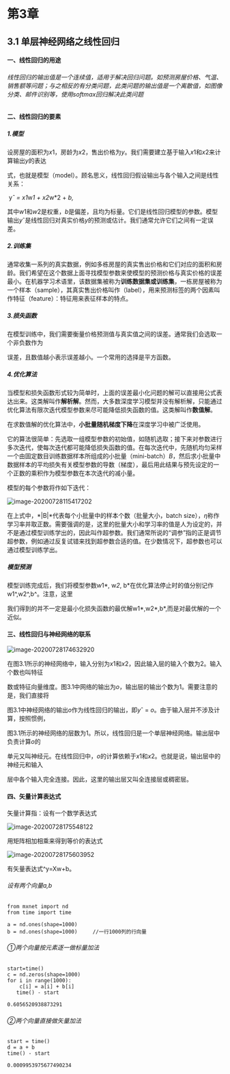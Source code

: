 #               **第3章**

## **3.1 单层神经网络之线性回归**

#### 一、线性回归的用途

###### 线性回归的输出值是一个连续值，适用于解决回归问题。如预测房屋价格、气温、销售额等问题；与之相反的有分类问题，此类问题的输出值是一个离散值，如图像分类、邮件识别等，使用softmax回归解决此类问题

#### 二、线性回归的要素

##### 1.模型

设房屋的⾯积为*x*1，房龄为*x*2，售出价格为*y*。我们需要建⽴基于输⼊*x*1和*x*2来计算输出*y*的表达

式，也就是模型（model）。顾名思义，线性回归假设输出与各个输⼊之间是线性关系：

​											y*ˆ = *x*1*w*1 + *x*2*w*2 + *b,*

其中*w*1和*w*2是权重，*b*是偏差，且均为标量。它们是线性回归模型的参数。模型输出*y*ˆ是线性回归对真实价格*y*的预测或估计。我们通常允许它们之间有⼀定误差。

##### 2.训练集

通常收集⼀系列的真实数据，例如多栋房屋的真实售出价格和它们对应的⾯积和房龄。我们希望在这个数据上⾯寻找模型参数来使模型的预测价格与真实价格的误差最小。在机器学习术语⾥，该数据集被称为**训练数据集或训练集**，⼀栋房屋被称为⼀个样本（sample），其真实售出价格叫作（label），⽤来预测标签的两个因素叫作特征（feature）：特征⽤来表征样本的特点。

##### 3.损失函数

在模型训练中，我们需要衡量价格预测值与真实值之间的误差。通常我们会选取⼀个⾮负数作为

误差，且数值越小表⽰误差越小。⼀个常⽤的选择是平⽅函数。

##### 4.优化算法

当模型和损失函数形式较为简单时，上⾯的误差最小化问题的解可以直接⽤公式表达出来。这类解叫作**解析解**。然而，⼤多数深度学习模型并没有解析解，只能通过优化算法有限次迭代模型参数来尽可能降低损失函数的值。这类解叫作**数值解**。

在求数值解的优化算法中，**小批量随机梯度下降**在深度学习中被⼴泛使⽤。

它的算法很简单：先选取⼀组模型参数的初始值，如随机选取；接下来对参数进⾏多次迭代，使每次迭代都可能降低损失函数的值。在每次迭代中，先随机均匀采样⼀个由固定数⽬训练数据样本所组成的小批量（mini-batch）*B*，然后求小批量中数据样本的平均损失有关模型参数的导数（梯度），最后⽤此结果与预先设定的⼀个正数的乘积作为模型参数在本次迭代的减小量。

模型的每个参数将作如下迭代：

![image-20200728115417202](http://qd2yf2je3.bkt.clouddn.com/20200728115421.png)

在上式中，*|B|*代表每个小批量中的样本个数（批量⼤小，batch size），*η*称作学习率并取正数。需要强调的是，这⾥的批量⼤小和学习率的值是⼈为设定的，并不是通过模型训练学出的，因此叫作超参数。我们通常所说的“调参”指的正是调节超参数，例如通过反复试错来找到超参数合适的值。在少数情况下，超参数也可以通过模型训练学出。

##### 模型预测

模型训练完成后，我们将模型参数*w*1*, w*2*, b*在优化算法停⽌时的值分别记作w1^,w2^,b^。注意，这⾥

我们得到的并不⼀定是最小化损失函数的最优解w1*,w2*,b*,而是对最优解的⼀个近似。

#### 三、线性回归与神经网络的联系

![image-20200728174632920](http://qd2yf2je3.bkt.clouddn.com/20200728174643.png)

在图3.1所⽰的神经⽹络中，输⼊分别为*x*1和*x*2，因此输⼊层的输⼊个数为2。输⼊个数也叫特征

数或特征向量维度。图3.1中⽹络的输出为*o*，输出层的输出个数为1。需要注意的是，我们直接将

图3.1中神经⽹络的输出*o*作为线性回归的输出，即*y*ˆ = *o*。由于输⼊层并不涉及计算，按照惯例，

图3.1所示的神经⽹络的层数为1。所以，线性回归是⼀个单层神经网络。输出层中负责计算*o*的

单元⼜叫神经元。在线性回归中，*o*的计算依赖于*x*1和*x*2。也就是说，输出层中的神经元和输⼊

层中各个输⼊完全连接。因此，这⾥的输出层⼜叫全连接层或稠密层。

#### 四、矢量计算表达式

矢量计算指：设有一个数学表达式

![image-20200728175548122](http://qd2yf2je3.bkt.clouddn.com/20200728175550.png)

用矩阵相加相乘来得到等价的表达式

![image-20200728175603952](http://qd2yf2je3.bkt.clouddn.com/20200728175605.png)

有矢量表达式^y=Xw+b。

###### 设有两个向量a,b

```
from mxnet import nd
from time import time

a = nd.ones(shape=1000)
b = nd.ones(shape=1000)		//一行1000列的行向量
```

###### ①两个向量按元素逐一做标量加法

```
start=time()
c = nd.zeros(shape=1000)
for i in range(1000):
    c[i] = a[i] + b[i]
   time() - start
```

```
0.6056520938873291
```

###### ②两个向量直接做矢量加法

```
start = time() 
d = a + b
time() - start
```

```
0.0009953975677490234
```